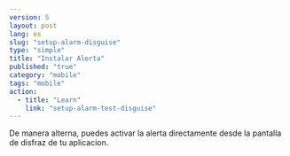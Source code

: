 ```yaml
---
version: 5
layout: post
lang: es
slug: "setup-alarm-disguise"
type: "simple"
title: "Instalar Alerta"
published: "true"
category: "mobile"
tags: "mobile"
action: 
  - title: "Learn"
    link: "setup-alarm-test-disguise"
---
```


De manera alterna, puedes activar la alerta directamente desde la pantalla de disfraz de tu aplicacion.
